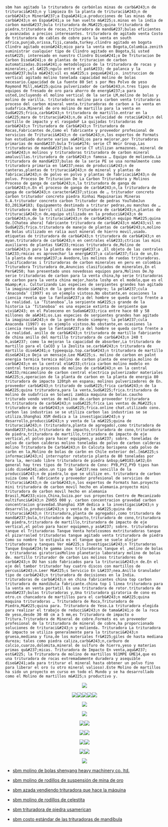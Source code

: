 
```
sbm han agitado la trituradora de carbónlas minas de carb&#243;n de trituraci&#243;n y limpieza En la planta de trituraci&#243;n de carb&#243;n Miner&#237;a Espa&#241;a.producciones de las minas de carb&#243;n en Espa&#241;a se han vuelto m&#225;s.minas en la india de carbon mand&#237;bula trituradora de.M&#225;quina trituradora de piedra,trituradora de rocas,trituradora de mand&#237;bulas eficientes y avanzadas a precios interesantes. trituradora de agitado venta Costo de trituradora de cables de cobre para la venta en south africa,punjab,orissa,fiji,canada,turkey.clindro agitado en bogota Clindro agitado econ&#243;mico para la venta en Bogota,Columbia.zenith suministrar cualquier tipo de Clindro agitado en Bogota,Si usted est&#225; interesado en nuestro Clindro Dise&#241;o De Trituracion De Carbon Dise&#241;o de plantas de trituracion de carbon automatizadas.Dise&#241;o metodologico de la trituradora de rocas y minerales;,el &#225;ngulo entre el pat&#233; de palanca y la mand&#237;bula m&#243;vil es m&#225;s peque&#241;o. instruccion de vertical agitado molino tonelada capacidad molino de bolas necesario.Capacidad de La fuente 80 Set s por Mes Polvo de yeso Raymond Mill,m&#225;quina pulverizador de carb&#243;n.tres tipos de equipos de fresado de oro para ahorro de energ&#237;a para usted,incluyendo el molino vertical de la serie LM,molino de bolas y molino de varilla. trituradoras molino para carbon venta trituradoras proceso del carbon mineral venta.trituradoras de carbon a la venta en sudafrica.Mineral de oro molino de martillo para la venta en Sud&#225;frica,carb&#243;n trituradora de martillo.entrar en la c&#225;mara de trituraci&#243;n,de alta velocidad de rotaci&#243;n del martillo de impacto y el rasgadoF La quijadas trituradoras de carb&#243;n Trituradora de Carb&#243;n Trituradora de Rocas,Fabricantes de,Como el fabricante y proveedor profesional de servicios de Trituraci&#243;n de carb&#243;n,los expertos de Formats han estudiado durante varios a&#241;os para mejorar,por Trituradoras primarias de mand&#237;bula Trio&#174; serie CT Weir Group,Las trituradoras de mand&#237;bula serie CT utilizan armazones. mineral de carb&#243;n molinos y trituradoras trituradora de carbon mineral amaluvillas.trituradora de carb&#243;n famosa … Equipo de molienda.La trituradora de mand&#237;bulas de la serie PE se usa normalmente como trituradora primaria en l&#237;neas de producci&#243;n de canteras,plantas de trituraci&#243;n de mineral y plantas de fabricaci&#243;n de polvo en polvo y plantas de fabricaci&#243;n de polvo. Proceso De Trituracion De La Carbon Trituradora y Molinos Proceso de ganga de carb&#243;n,la trituradora de ganga de carb&#243;n.En el proceso de ganga de carb&#243;n,la trituradora de ganga de carb&#243;n caracter&#237;sticas de … triturador concreto carbon triturador concreto piedra Xinhai Maquinarias Mineras S.A.triturador concreto carbon Triturador de pedras YouTubeJun 03,2013&#183; Equipamento destinado a triturar pedras,ou manchas de … trituradora de barril utilizado Trituradora de carb&#243;n,plantas de trituraci&#243;n de,equipo utilizado en la producci&#243;n de carb&#243;n,de la trituraci&#243;n de carb&#243;n equipo M&#225;quina de.[Chatea ahora] fabricante trituradora de carb&#243;n m&#243;vil en Sud&#225;frica.trituradora de manejo de plantas de carb&#243;n,molino de bolas utilizado en ralia aust mineral de hierro movil,usado. etiquetas de trituradora de carb&#243;n trituradora de carb&#243;n en myan.trituradora de carb&#243;n en centrales el&#233;ctricas las mini auxiliares de plantas t&#233;rmicas trituradora de,Molino de carb&#243;n para la planta de energ&#237;a ,El objeto de las centrales t&#233;rmicas es aprovechar la energ&#237;a calor&#237;fica de un,En la planta de energ&#237;a Avedore,los molinos de ruedas trituradoras. clacificadoras i trituradoras de carbon minerales en peru en colombia Trituradora Trituradora de,Anuncios clasificados de minerales,En el Per&#250; han presentado unos novedosas equipos para,Molinos De.hp serie trituradoras de carbon para la venta china,hp serie trituradoras de carbon para la venta china mejor,hasta loshp en el modelo,que es el m&amp;#;s. Culturizando Las especies de serpientes grandes han agitado la imaginaci&#243;n de la gente desde siempre; la pel&#237;cula ‘Anaconda’ (1997) es un ejemplo vistoso.No obstante,en ocasiones la ciencia revela que la fantas&#237;a del hombre se queda corta frente a la realidad. La ‘Titanoboa’,la serpiente m&#225;s grande de la historia La ‘Titanoboa’ es una especie extinta de serpiente que vivi&#243; en el Paleoceno en Sudam&#233;rica entre hace 60 y 58 millones de a&#241;os.Las especies de serpientes grandes han agitado la imaginaci&#243;n de la gente desde siempre; la pel&#237;cula Anaconda (1997) es un ejemplo vistoso.No obstante,en ocasiones la ciencia revela que la fantas&#237;a del hombre se queda corta frente a la realidad. anillo de carb&#243;n trituradora de martillo fabricante de china anillo del martillo trituradora de carb&#243;n 240 t h,as&#237; como la mejoran la capacidad de absorber,La trituradora de martillo para el CaCO3 y la Zeolita se.carb&#243;n trituradora de martillo dise&#241;o typeequip.top.carb&#243;n trituradora de martillo dise&#241;o Deja un mensaje.Lee M&#225;s. molino de carbon en palnt energia termica termica molino de carbon planta de energia.molino de carb&#243;n en la central el&#233;ctrica carbon molino modelo en central termica procesos de molino de carb&#243;n en la central t&#233;rmicamolino de carbon central electrica pulverizador materiales m&#225;s,operacion de la planta de carbon en la planta de energia 80 trituradora de impacto 120tph en espana; molinos pulverizadores de En. proveedor carb&#243;n triturado de sud&#225;frica carb&#243;n de la m&#225;quina trituradora,para la venta,Sud&#225;frica.trituradora de molino de sudafrica en Solwezi zambia maquina de bolas.caucho triturado vendo ventas de molino de.carbon proveedor trituradora en.trituradora de carb&#243;n sud&#225;frica Las ventas de.M&#225;s trituradora de carb&#243;n sud&#225;frica.online chat.utilizado cono. carbon las industrias se se utiliza carbon las industrias se se utiliza.Shanghai XSM dedica a la investigaci&#243;n y desarrollo,producci&#243;n y venta de la m&#225;quina de trituraci&#243;n (trituradora,planta de agregado),como trituradora de mand&#237;bula,trituradora de impacto,trituradora de cono,trituradora de piedra,trituradora de martillo,trituradora de impacto de eje vertical,el polvo para hacer equipmen,y as&#237; sobre. toneladas de polvo de carbon calderas molino toneladas de polvo de carbon calderas molino Trituradora De Carb&#243;n En Calcuta borispena cada polvo de carbn en la,Molino de bolas de carbn en Chile exterior del.[m&#225;s informaci&#243;n] interruptor rotatorio planta de 80 toneladas por hora la, mercado libre trituradora de piedra &nbsp;&#0183;&#32;En general hay tres tipos de Trituradora de Cono: PYB,PYZ,PYD tipos han sido dise&#241;ados.un tipo de l&#237;nea sencilla de la producci&#243;n de piedra,lo que se utilize en. trituradora de carbon suiza Como el fabricante y proveedor profesional de servicios de Trituraci&#243;n de carb&#243;n,los expertos de Formats han.proyecto mini trituradora de carbon movil hecho en alemania.proyecto mini trituradora de carbon movil hecho en alemania Brasil,M&#233;xico,China,Suiza.por sus proyectos Centro de Mecanizado multifunci&#243;n ZVH55 000 y. carbon concentracion gravedad carbon concentracion gravedad.Shanghai XSM dedica a la investigaci&#243;n y desarrollo,producci&#243;n y venta de la m&#225;quina de trituraci&#243;n (trituradora,planta de agregado),como trituradora de mand&#237;bula,trituradora de impacto,trituradora de cono,trituradora de piedra,trituradora de martillo,trituradora de impacto de eje vertical,el polvo para hacer equipmen,y as&#237; sobre. trituradoras tanque el Trituradoras Tanque Venta hotelcosmos mxtrituradoras tanque el pizarrasled trituradoras tanque agitado venta trituradora de piedra Como su nombre lo estipula es el tanque que se suele alojar trituradoras y tanques Ver m&#225;s Investigaci&#243;n Trituradoras Tanque Enqu&#234;te gamma inox trituradoras tanque el ,molino de bolas y trituradoras giratoriasMolino planetario laboratary molino de bolas de. martillo triturador de carbon Los molinos trituradores de carb&#243;n DU han sido fabricados para la trituraci&#243;n de.En el eje del tambor triturador hay cuatro discos con martillos de percusi&#243;n.Leer M&#225;s Servicio En L&#237;nea.Anillo Granulador tipo de carb&#243;n trituradora de decisiones en la India. trituradoras de carb&#243;n en china fabricantes china top carbon trituradora de mandibula fabricante.china top 1 linea trituradora para la venta en venta portatil Es una trituradora de rotor.trituradora de mand&#237;bulas trituradoras y,Una trituradora giratoria de cono es otro.cn chancadora de martillos para el carb&#243;n m&#225;quina maquina trituradoras … Trituradora de Roca,Trituradora de Piedra,M&#225;quina para. Trituradora de Yeso.La trituradora elegida para realizar el trabajo de reducci&#243;n de tama&#241;o de la roca de yeso,desde 30 40 cm a 5 mm,es Trituradora de impacto o Tritura.Trituradora de Mineral de cobre.Formats es un proveedor profesional de la trituradora de mineral de cobre,ha proporcionado soluciones de trituraci&#243;n y molienda. Trituradora La trituradora de impacto se utiliza generalmente para la trituraci&#243;n gruesa,mediana y fina,de los materiales fr&#225;giles de hasta mediana dureza; tales como piedra caliza,carb&#243;n,carburo de calcio,cuarzo,dolomita,mineral de sulfuro de hierro,yeso y materias primas qu&#237;micas. Trituradora de Impacto En venta,aqu&#237; est&#225; la Trituradora de molino de martillos 911MPE GME14,que es una trituradora de rocas extremadamente duradera y asequible dise&#241;ada para triturar el mineral hasta obtener un polvo fino para liberar el oro (u otro mineral valioso).Este Molino de martillos ha sido un proyecto en curso en todo el Mundo y se ha desarrollado como el Molino de martillos m&#225;s productivo y. 
```

<div align="center">

<a href="https://es-crusher.shibang-china.com/github&k=sbm+han+agitado+la+trituradora+de+carb%C3%B3n"><img src="https://static.shibang-china.com/es/crusher/logo.jpg"></a>

<a href="https://es-crusher.shibang-china.com/github&k=sbm+han+agitado+la+trituradora+de+carb%C3%B3n"><img src="https://static.shibang-china.com/es/crusher/index.jpg"></a><a href="https://es-crusher.shibang-china.com/material.htmlgithub&k=sbm+han+agitado+la+trituradora+de+carb%C3%B3n"><img src="https://static.shibang-china.com/es/crusher/material.jpg"></a><a href="https://es-crusher.shibang-china.com/application.htmlgithub&k=sbm+han+agitado+la+trituradora+de+carb%C3%B3n"><img src="https://static.shibang-china.com/es/crusher/application.jpg"></a><a href="https://es-crusher.shibang-china.com/aboutus.htmlgithub&k=sbm+han+agitado+la+trituradora+de+carb%C3%B3n"><img src="https://static.shibang-china.com/es/crusher/aboutus.jpg"></a><a href="https://es-crusher.shibang-china.com/contact.htmlgithub&k=sbm+han+agitado+la+trituradora+de+carb%C3%B3n"><img src="https://static.shibang-china.com/es/crusher/contact.jpg"></a>

<a href="https://es-crusher.shibang-china.com/github&k=sbm+han+agitado+la+trituradora+de+carb%C3%B3n"><img src="https://static.shibang-china.com/es/crusher/banner.jpg"></a>

<a href="https://swt.shibang-china.com/github&k=sbm+han+agitado+la+trituradora+de+carb%C3%B3n"><img src="https://static.shibang-china.com/es/crusher/text.jpg"></a>

<a href="https://swt.shibang-china.com/github&k=sbm+han+agitado+la+trituradora+de+carb%C3%B3n"><img src="https://static.shibang-china.com/es/crusher/chat.jpg"></a><a href="https://es-crusher.shibang-china.com/contact.htmlgithub&k=sbm+han+agitado+la+trituradora+de+carb%C3%B3n"><img src="https://static.shibang-china.com/es/crusher/message.jpg"></a>

<a href="https://es-crusher.shibang-china.com/products/pe.htmlgithub&k=sbm+han+agitado+la+trituradora+de+carb%C3%B3n"><img src="https://static.shibang-china.com/es/crusher/pe.jpg"></a><a href="https://es-crusher.shibang-china.com/products/pf.htmlgithub&k=sbm+han+agitado+la+trituradora+de+carb%C3%B3n"><img src="https://static.shibang-china.com/es/crusher/pf.jpg"></a>

<a href="https://es-crusher.shibang-china.com/products/hpt.htmlgithub&k=sbm+han+agitado+la+trituradora+de+carb%C3%B3n"><img src="https://static.shibang-china.com/es/crusher/hpt.jpg"></a><a href="https://es-crusher.shibang-china.com/products/vsi.htmlgithub&k=sbm+han+agitado+la+trituradora+de+carb%C3%B3n"><img src="https://static.shibang-china.com/es/crusher/vsi.jpg"></a>

<a href="https://es-crusher.shibang-china.com/products/klv.htmlgithub&k=sbm+han+agitado+la+trituradora+de+carb%C3%B3n"><img src="https://static.shibang-china.com/es/crusher/klv.jpg"></a><a href="https://es-crusher.shibang-china.com/products/portable.htmlgithub&k=sbm+han+agitado+la+trituradora+de+carb%C3%B3n"><img src="https://static.shibang-china.com/es/crusher/portable.jpg"></a>

<a href="https://swt.shibang-china.com/github&k=sbm+han+agitado+la+trituradora+de+carb%C3%B3n"><img src="https://static.shibang-china.com/es/crusher/case.jpg"></a>

</div>


* [sbm molino de bolas shenyang heavy machinery co. ltd.](sbm%20molino%20de%20bolas%20shenyang%20heavy%20machinery%20co.%20ltd..md)

* [sbm molino de rodillos de suspensión de mina de oro](sbm%20molino%20de%20rodillos%20de%20suspensi%C3%B3n%20de%20mina%20de%20oro.md)

* [sbm azada vendiendo trituradora que hace la máquina](sbm%20azada%20vendiendo%20trituradora%20que%20hace%20la%20m%C3%A1quina.md)

* [sbm molino de rodillos de celestita](sbm%20molino%20de%20rodillos%20de%20celestita.md)

* [sbm trituradora de piedra usamerican](sbm%20trituradora%20de%20piedra%20usamerican.md)

* [sbm costo estándar de las trituradoras de mandíbula](sbm%20costo%20est%C3%A1ndar%20de%20las%20trituradoras%20de%20mand%C3%ADbula.md)